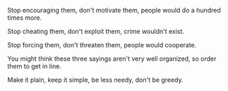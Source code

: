 Stop encouraging them,
don't motivate them,
people would do a hundred times more.

Stop cheating them,
don't exploit them,
crime wouldn't exist.

Stop forcing them,
don't threaten them,
people would cooperate.

You might think these three sayings
aren't very well organized,
so order them to get in line.

Make it plain,
keep it simple,
be less needy,
don't be greedy.
